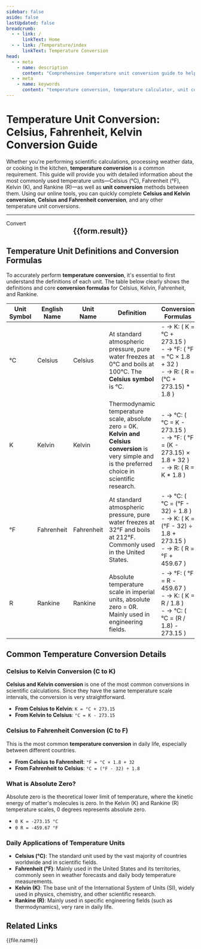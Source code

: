 ```yaml
---
sidebar: false
aside: false
lastUpdated: false
breadcrumb:
  - - link: /
      linkText: Home
  - - link: /Temperature/index
      linkText: Temperature Conversion
head:
  - - meta
    - name: description
      content: "Comprehensive temperature unit conversion guide to help you easily convert between Celsius (°C), Fahrenheit (°F), Kelvin (K), and Rankine (R). This article provides detailed temperature conversion formulas, online calculators, and frequently asked questions, making it an essential tool for scientific research, learning, or daily temperature conversion and unit conversion needs."
  - - meta
    - name: keywords
      content: "temperature conversion, temperature calculator, unit conversion, celsius, fahrenheit, kelvin, rankine, celsius kelvin conversion, celsius fahrenheit conversion, fahrenheit to celsius, kelvin celsius conversion, celsius symbol"
---
```

# Temperature Unit Conversion: Celsius, Fahrenheit, Kelvin Conversion Guide

Whether you're performing scientific calculations, processing weather data, or cooking in the kitchen, **temperature conversion** is a common requirement. This guide will provide you with detailed information about the most commonly used temperature units—Celsius (°C), Fahrenheit (°F), Kelvin (K), and Rankine (R)—as well as **unit conversion** methods between them. Using our online tools, you can quickly complete **Celsius and Kelvin conversion**, **Celsius and Fahrenheit conversion**, and any other temperature unit conversions.

---
<script setup>
import { onMounted, reactive, inject ,ref  } from 'vue'
import { NButton,NForm ,NFormItem,NInput,NInputNumber,NSelect,NCard,useMessage,NGrid ,NGi  } from 'naive-ui'
import { defineClientComponent } from 'vitepress'
import { Temperature } from '../files';
const seoKey = [
  'celsius kelvin conversion',
  'celsius symbol',
  'temperature conversion',
  'kelvin celsius conversion',
  'temperature calculator',
  'celsius kelvin conversion',
  'kelvin celsius conversion',
  'celsius fahrenheit conversion',
  'fahrenheit to celsius',
  'unit conversion',
  'celsius',
  'celsius symbol °C'
]
const convert = inject('convert')
const options =  [
  { label: 'Celsius (°C)', value: 'C' },
  { label: 'Kelvin (K)', value: 'K' },
  { label: 'Fahrenheit (°F)', value: 'F' },
  { label: 'Rankine (R)', value: 'R' }
];
const formRef = ref(null);
const rules = {
  number:{
    required: true,
    type: 'number',
    trigger: "blur",
    message: 'Please enter a number'
  },
  to:{
    required: true,
    trigger: "select",
    message: 'Please select conversion unit'
  },
  from:{
    required: true,
    trigger: "select",
    message: 'Please select original unit'
  }
}
const form = reactive({
  number:null,
  to:'',
  from:'',
  result:'',
  title:'Temperature Unit Conversion',
})
const convertHandler = (e) => {
   e.preventDefault();
  formRef.value?.validate((errors)=>{
    if (!errors) {
      form.result = `${form.number}${form.from} = ${convert(form.number).from(form.from).to(form.to)}${form.to}`
    }
  })
}
</script>

<n-form size="large" :model="form" ref='formRef' :rules="rules">
  <n-form-item label="Value"  path="number">
    <n-input-number size="large" style="width:100%" :min="0" v-model:value="form.number"   placeholder="Enter the value to convert" />
  </n-form-item>
  <n-form-item label="From" path="from">
    <n-select  size="large" :options="options" v-model:value="form.from" placeholder="Select original unit" />
  </n-form-item>
  <n-form-item label="To" path="to">
    <n-select  size="large" :options="options" v-model:value="form.to" placeholder="Select conversion unit" />
  </n-form-item>
  <n-form-item>
    <n-button type="info" style="width:100%" @click="convertHandler">Convert</n-button>
  </n-form-item>
</n-form>
<n-card
  title="Temperature Conversion Result"
  :segmented="{
    content: true,
    footer: 'soft',
  }"
>
  <div  style="text-align:center;font-size:20px;">
    <strong>{{form.result}}</strong>
  </div>
  <template #footer>
    <div>
      <span v-for="item of seoKey">{{item}}, </span>
    </div>
  </template>
</n-card>

## Temperature Unit Definitions and Conversion Formulas

To accurately perform **temperature conversion**, it's essential to first understand the definitions of each unit. The table below clearly shows the definitions and core **conversion formulas** for Celsius, Kelvin, Fahrenheit, and Rankine.

| Unit Symbol | English Name | Unit Name   | Definition                                                                                     | Conversion Formulas                                                                                     |
|----------|----------|------------|------------------------------------------------------------------------------------------|---------------------------------------------------------------------------------------------|
| °C       | Celsius| Celsius      | At standard atmospheric pressure, pure water freezes at 0°C and boils at 100°C. The **Celsius symbol** is °C.                           | - → K: ( K = °C + 273.15 )  <br> - → °F: ( °F = °C × 1.8 + 32 )  <br> - → R: ( R = (°C + 273.15) * 1.8 )  |
| K        | Kelvin| Kelvin      | Thermodynamic temperature scale, absolute zero = 0K. **Kelvin and Celsius conversion** is very simple and is the preferred choice in scientific research.    | - → °C: ( °C = K - 273.15 )  <br> - → °F: ( °F = (K - 273.15) × 1.8 + 32 )  <br> - → R: ( R = K * 1.8 )     |
| °F       | Fahrenheit  | Fahrenheit      | At standard atmospheric pressure, pure water freezes at 32°F and boils at 212°F. Commonly used in the United States.                     | - → °C: ( °C = (°F - 32) ÷ 1.8 )  <br> - → K: ( K = (°F - 32) ÷ 1.8 + 273.15 )  <br> - → R: ( R = °F + 459.67 )  |
| R       | Rankine | Rankine    | Absolute temperature scale in imperial units, absolute zero = 0R. Mainly used in engineering fields.                             | - → °F: ( °F = R - 459.67 )  <br> - → K: ( K = R / 1.8 )  <br> - → °C: ( °C = (R / 1.8) - 273.15 ) |

## Common Temperature Conversion Details

### Celsius to Kelvin Conversion (C to K)
**Celsius and Kelvin conversion** is one of the most common conversions in scientific calculations. Since they have the same temperature scale intervals, the conversion is very straightforward.
- **From Celsius to Kelvin**: `K = °C + 273.15`
- **From Kelvin to Celsius**: `°C = K - 273.15`

### Celsius to Fahrenheit Conversion (C to F)
This is the most common **temperature conversion** in daily life, especially between different countries.
- **From Celsius to Fahrenheit**: `°F = °C × 1.8 + 32`
- **From Fahrenheit to Celsius**: `°C = (°F - 32) ÷ 1.8`

### What is Absolute Zero?
Absolute zero is the theoretical lower limit of temperature, where the kinetic energy of matter's molecules is zero. In the Kelvin (K) and Rankine (R) temperature scales, 0 degrees represents absolute zero.
- `0 K = -273.15 °C`
- `0 R = -459.67 °F`

### Daily Applications of Temperature Units
- **Celsius (°C)**: The standard unit used by the vast majority of countries worldwide and in scientific fields.
- **Fahrenheit (°F)**: Mainly used in the United States and its territories, commonly seen in weather forecasts and daily body temperature measurements.
- **Kelvin (K)**: The base unit of the International System of Units (SI), widely used in physics, chemistry, and other scientific research.
- **Rankine (R)**: Mainly used in specific engineering fields (such as thermodynamics), very rare in daily life.

## Related Links
<n-grid x-gap="12" :cols="2">
  <n-gi v-for="(file, index) in Temperature" :key="index">
    <n-button
      text
      tag="a"
      :href="file.path"
      type="info"
    >
      {{file.name}}
    </n-button>
  </n-gi>
</n-grid>